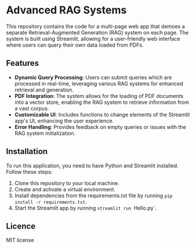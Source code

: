 # Advanced RAG Systems

This repository contains the code for a multi-page web app that demoes a separate Retrieval-Augmented Generation (RAG) system on each page. The system is built using Streamlit, allowing for a user-friendly web interface where users can query their own data loaded from PDFs.

## Features

- **Dynamic Query Processing**: Users can submit queries which are processed in real-time, leveraging various RAG systems for enhanced retrieval and generation.
- **PDF Integration**: The system allows for the loading of PDF documents into a vector store, enabling the RAG system to retrieve information from a vast corpus.
- **Customizable UI**: Includes functions to change elements of the Streamlit app's UI, enhancing the user experience.
- **Error Handling**: Provides feedback on empty queries or issues with the RAG system initialization.

## Installation

To run this application, you need to have Python and Streamlit installed. Follow these steps:

1. Clone this repository to your local machine.
2. Create and activate a virtual environment.
3. Install dependencies from the requirements.txt file by running `pip install -r requirements.txt`.
4. Start the Streamlit app by running `streamlit run `Hello.py`.

## Licence
MIT license
